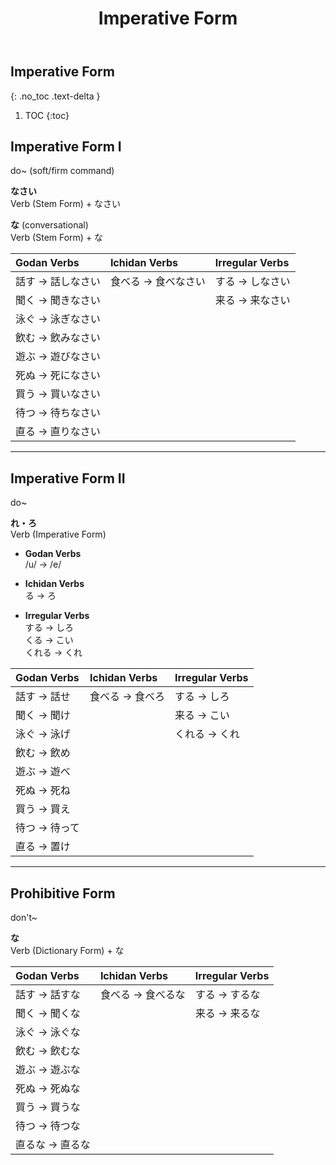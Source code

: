 ﻿---
layout: default
title: Imperative Form
parent: <ruby>文法<rt>ぶんぽう</rt></ruby> Grammar
---

## Imperative Form
{: .no_toc .text-delta }

1. TOC
{:toc}

## Imperative Form I
do~ (soft/firm command)

<!-- - Used for instruction or command, often used by parent to a child or a teacher to a pupil. -->

**なさい**  
Verb (Stem Form) + なさい

**な** (conversational)  
Verb (Stem Form) + な

| Godan Verbs       | Ichidan Verbs       | Irregular Verbs |
|:----------------- |:------------------- |:--------------- |
| 話す → 話しなさい | 食べる → 食べなさい | する → しなさい |
| 聞く → 聞きなさい |                     | 来る → 来なさい |
| 泳ぐ → 泳ぎなさい |                     |                 |
| 飲む → 飲みなさい |                     |                 |
| 遊ぶ → 遊びなさい |                     |                 |
| 死ぬ → 死になさい |                     |                 |
| 買う → 買いなさい |                     |                 |
| 待つ → 待ちなさい |                     |                 |
| 直る → 直りなさい |                     |                 |

---

## Imperative Form II
do~

<!-- - Used for instruction or command, often used by male superior. -->

**れ・ろ**  
Verb (Imperative Form)

- **Godan Verbs**  
  /u/ → /e/

- **Ichidan Verbs**  
  る → ろ

- **Irregular Verbs**  
  する → しろ  
  くる → こい  
  くれる → くれ

| Godan Verbs   | Ichidan Verbs   | Irregular Verbs |
|:------------- |:--------------- |:--------------- |
| 話す → 話せ   | 食べる → 食べろ | する → しろ     |
| 聞く → 聞け   |                 | 来る → こい     |
| 泳ぐ → 泳げ   |                 | くれる → くれ   |
| 飲む → 飲め   |                 |                 |
| 遊ぶ → 遊べ   |                 |                 |
| 死ぬ → 死ね   |                 |                 |
| 買う → 買え   |                 |                 |
| 待つ → 待って |                 |                 |
| 直る → 置け   |                 |                 |

---

## Prohibitive Form
don't~

<!-- - Used for instruction or command, often used by male superior. -->

**な**  
Verb (Dictionary Form) + な

| Godan Verbs     | Ichidan Verbs     | Irregular Verbs |
|:--------------- |:----------------- |:--------------- |
| 話す → 話すな   | 食べる → 食べるな | する → するな   |
| 聞く → 聞くな   |                   | 来る → 来るな   |
| 泳ぐ → 泳ぐな   |                   |                 |
| 飲む → 飲むな   |                   |                 |
| 遊ぶ → 遊ぶな   |                   |                 |
| 死ぬ → 死ぬな   |                   |                 |
| 買う → 買うな   |                   |                 |
| 待つ → 待つな   |                   |                 |
| 直るな → 直るな |                   |                 |

